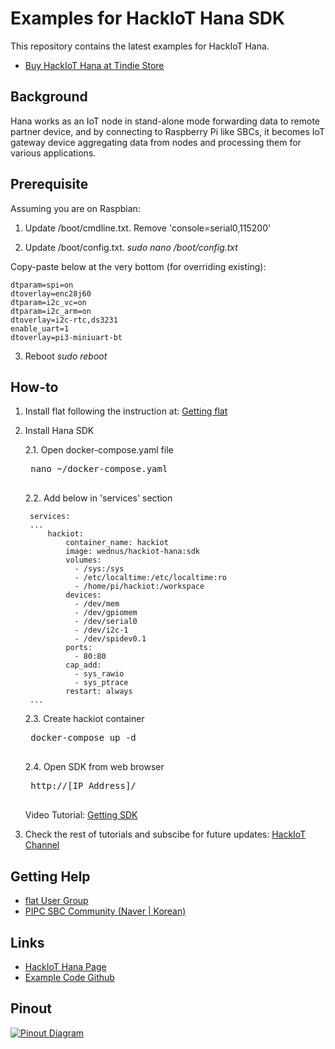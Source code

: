 Examples for HackIoT Hana SDK
=============================
This repository contains the latest examples for HackIoT Hana.
- [Buy HackIoT Hana at Tindie Store](https://www.tindie.com/products/sundew/hackiot-hana/)


Background
----------
Hana works as an IoT node in stand-alone mode forwarding data to remote partner device, and by connecting to Raspberry Pi like SBCs, it becomes IoT gateway device aggregating data from nodes and processing them for various applications.


Prerequisite
------
Assuming you are on Raspbian:

1. Update /boot/cmdline.txt.
Remove 'console=serial0,115200'

2. Update /boot/config.txt. *sudo nano /boot/config.txt*

Copy-paste below at the very bottom (for overriding existing):

    dtparam=spi=on
    dtoverlay=enc28j60
    dtparam=i2c_vc=on
    dtparam=i2c_arm=on
    dtoverlay=i2c-rtc,ds3231
    enable_uart=1
    dtoverlay=pi3-miniuart-bt

3. Reboot *sudo reboot*


How-to
------
1. Install flat following the instruction at: [Getting flat](http://flat.wednus.com/getting_flat)

2. Install Hana SDK

    2.1. Open docker-compose.yaml file

    <pre>
    nano ~/docker-compose.yaml
    </pre>

    2.2. Add below in 'services' section  
    
        services:
        ...
            hackiot:
                container_name: hackiot
                image: wednus/hackiot-hana:sdk
                volumes:
                  - /sys:/sys
                  - /etc/localtime:/etc/localtime:ro
                  - /home/pi/hackiot:/workspace
                devices:
                  - /dev/mem
                  - /dev/gpiomem
                  - /dev/serial0
                  - /dev/i2c-1
                  - /dev/spidev0.1
                ports:
                  - 80:80
                cap_add:
                  - sys_rawio
                  - sys_ptrace
                restart: always
        ...

    2.3. Create hackiot container
    
    <pre>
    docker-compose up -d
    </pre>

    2.4. Open SDK from web browser
    
    <pre>
    http://[IP Address]/
    </pre>
    
    Video Tutorial: [Getting SDK](https://youtu.be/gMTeAAD0RU8?t=66)

3. Check the rest of tutorials and subscibe for future updates: [HackIoT Channel](https://www.youtube.com/watch?v=gMTeAAD0RU8&list=PLZUCEVEg3M0zYlqqQph_oWH438ZeypqRk)


Getting Help
------------
- [flat User Group](https://groups.google.com/d/forum/goflat)
- [PIPC SBC Community (Naver | Korean)](http://cafe.naver.com/pipc)


Links
---------
- [HackIoT Hana Page](http://flat.wednus.com/built-for-flat)
- [Example Code Github](https://github.com/wednus/hana)


Pinout
------
[![Pinout Diagram](http://flat.wednus.com/_/rsrc/1549090245745/built-for-flat/hana/HackIoT%20Hana%20-%20Pinout%20Diagram.png)](http://flat.wednus.com/built-for-flat/hana)
